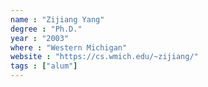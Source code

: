 ```yaml
---
name : "Zijiang Yang"
degree : "Ph.D."
year : "2003"
where : "Western Michigan"
website : "https://cs.wmich.edu/~zijiang/"
tags : ["alum"]
---
```

